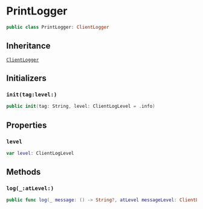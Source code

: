 # PrintLogger

``` swift
public class PrintLogger:​ ClientLogger
```

## Inheritance

[`ClientLogger`](docs/core/ClientLogger)

## Initializers

### `init(tag:​level:​)`

``` swift
public init(tag:​ String, level:​ ClientLogLevel = .info)
```

## Properties

### `level`

``` swift
var level:​ ClientLogLevel
```

## Methods

### `log(_:​atLevel:​)`

``` swift
public func log(_ message:​ () -> String?, atLevel messageLevel:​ ClientLogLevel)
```
